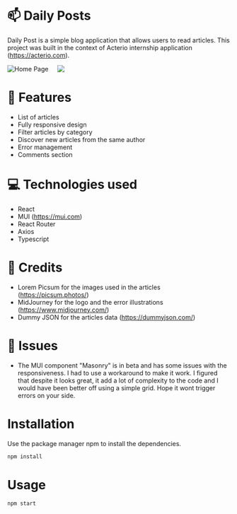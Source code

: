 # 📫 Daily Posts

Daily Post is a simple blog application that allows users to read articles. This project was built in the context of Acterio internship application (https://acterio.com).

<div style="display:flex">
    <img src="https://i.ibb.co/thgjMWM/Daily-Posts.png" alt="Home Page" style="max-width: 450px; margin-right: 20px">
    <img src="https://i.ibb.co/GV5LSk2/Daily-Posts-2.png" style="max-height: 450px">
</div>

# 🚀 Features

-   List of articles
-   Fully responsive design
-   Filter articles by category
-   Discover new articles from the same author
-   Error management
-   Comments section

# 💻 Technologies used

-   React
-   MUI (https://mui.com)
-   React Router
-   Axios
-   Typescript

# 🙏 Credits

-   Lorem Picsum for the images used in the articles (https://picsum.photos/)
-   MidJourney for the logo and the error illustrations (https://www.midjourney.com/)
-   Dummy JSON for the articles data (https://dummyjson.com/)

# 🚧 Issues

-   The MUI component "Masonry" is in beta and has some issues with the responsiveness. I had to use a workaround to make it work. I figured that despite it looks great, it add a lot of complexity to the code and I would have been better off using a simple grid. Hope it wont trigger errors on your side.

# Installation

Use the package manager npm to install the dependencies.

```bash
npm install
```

# Usage

```bash
npm start
```
